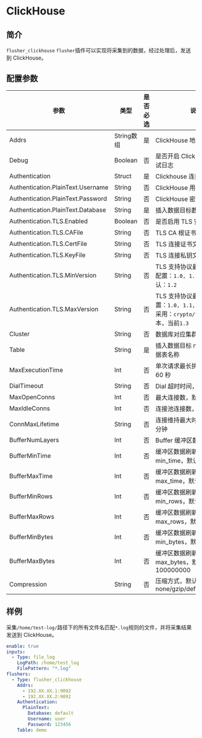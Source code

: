 # ClickHouse

## 简介

`flusher_clickhouse` `flusher`插件可以实现将采集到的数据，经过处理后，发送到 ClickHouse。

## 配置参数

| 参数                                | 类型       | 是否必选 | 说明                                                                    |
|-----------------------------------|----------|------|-----------------------------------------------------------------------|
| Addrs                             | String数组 | 是    | ClickHouse 地址                                                         |
| Debug                             | Boolean  | 否    | 是否开启 ClickHouse-go 调试日志                                               |
| Authentication                    | Struct   | 是    | Clickhouse 连接访问认证配置                                                   |
| Authentication.PlainText.Username | String   | 否    | ClickHouse 用户名                                                        |
| Authentication.PlainText.Password | String   | 否    | ClickHouse 密码                                                         |
| Authentication.PlainText.Database | String   | 是    | 插入数据目标数据库名称                                                           |
| Authentication.TLS.Enabled        | Boolean  | 否    | 是否启用 TLS 安全连接,                                                        |
| Authentication.TLS.CAFile         | String   | 否    | TLS CA 根证书文件路径                                                        |
| Authentication.TLS.CertFile       | String   | 否    | TLS 连接证书文件路径                                                          |
| Authentication.TLS.KeyFile        | String   | 否    | TLS 连接私钥文件路径                                                          |
| Authentication.TLS.MinVersion     | String   | 否    | TLS 支持协议最小版本，可选配置：`1.0, 1.1, 1.2, 1.3`,默认：`1.2`                       |
| Authentication.TLS.MaxVersion     | String   | 否    | TLS 支持协议最大版本,可选配置：`1.0, 1.1, 1.2, 1.3`,默认采用：`crypto/tls`支持的版本，当前`1.3` |
| Cluster                           | String   | 否    | 数据库对应集群名称                                                             |
| Table                             | String   | 是    | 插入数据目标 null engine 数据表名称                                              |
| MaxExecutionTime                  | Int      | 否    | 单次请求最长执行时间，默认 60 秒                                                    |
| DialTimeout                       | String   | 否    | Dial 超时时间，默认 10 秒                                                     |
| MaxOpenConns                      | Int      | 否    | 最大连接数，默认 5                                                            |
| MaxIdleConns                      | Int      | 否    | 连接池连接数，默认 5                                                           |
| ConnMaxLifetime                   | String   | 否    | 连接维持最大时长，默认 10 分钟                                                     |
| BufferNumLayers                   | Int      | 否    | Buffer 缓冲区数量，默认 16                                                    |
| BufferMinTime                     | Int      | 否    | 缓冲区数据刷新限制条件 min_time，默认 10                                            |
| BufferMaxTime                     | Int      | 否    | 缓冲区数据刷新限制条件 max_time，默认 100                                           |
| BufferMinRows                     | Int      | 否    | 缓冲区数据刷新限制条件 min_rows，默认 10000                                         |
| BufferMaxRows                     | Int      | 否    | 缓冲区数据刷新限制条件 max_rows，默认 1000000                                       |
| BufferMinBytes                    | Int      | 否    | 缓冲区数据刷新限制条件 min_bytes，默认 10000000                                     |
| BufferMaxBytes                    | Int      | 否    | 缓冲区数据刷新限制条件 max_bytes，默认 100000000                                    |
| Compression                       | String   | 否    | 压缩方式，默认 lz4，可选 none/gzip/deflate/lz4/brzstd                           |

## 样例

采集`/home/test-log/`路径下的所有文件名匹配`*.log`规则的文件，并将采集结果发送到 ClickHouse。

```yaml
enable: true
inputs:
  - Type: file_log
    LogPath: /home/test_log
    FilePattern: "*.log"
flushers:
  - Type: flusher_clickhouse
    Addrs: 
      - 192.XX.XX.1:9092
      - 192.XX.XX.2:9092
    Authentication:
      PlainText:
        Database: default
        Username: user
        Password: 123456
    Table: demo
```
